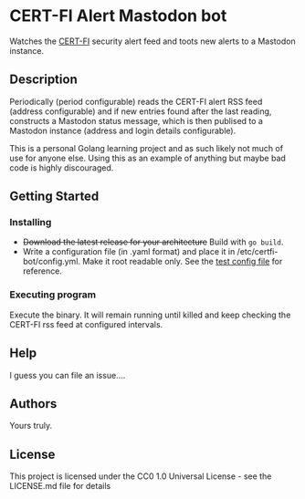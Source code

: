 # CERT-FI Alert Mastodon bot

Watches the [CERT-FI](https://www.kyberturvallisuuskeskus.fi/en/our-activities/cert) security alert feed and toots new alerts to a Mastodon instance.

## Description

Periodically (period configurable) reads the CERT-FI alert RSS feed (address configurable) and if new entries found after the last reading, constructs a Mastodon status message, which is then publised to a Mastodon instance (address and login details configurable).

This is a personal Golang learning project and as such likely not much of use for anyone else. Using this as an example of anything but maybe bad code is highly discouraged. 
## Getting Started


### Installing

* ~~Download the latest release for your architecture~~ Build with `go build`.
* Write a configuration file (in .yaml format) and place it in /etc/certfi-bot/config.yml. Make it root readable only. See the [test config file](./config.yml) for reference.

### Executing program
Execute the binary. It will remain running until killed and keep checking the CERT-FI rss feed at configured intervals.

## Help

I guess you can file an issue....


## Authors

Yours truly.

## License

This project is licensed under the CC0 1.0 Universal License - see the LICENSE.md file for details
